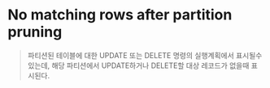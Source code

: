 # No matching rows after partition pruning

> 파티션된 테이블에 대한 UPDATE 또는 DELETE 명령의 실행계획에서 표시될수 있는데, 해당 파티션에서 UPDATE하거나 DELETE할 대상 레코드가 없을때 표시된다.